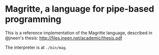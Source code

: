 # Magritte, a language for pipe-based programming

This is a reference implementation of the Magritte language, described in @jneen's thesis: http://files.jneen.net/academic/thesis.pdf

The interpreter is at `./bin/mag`.
